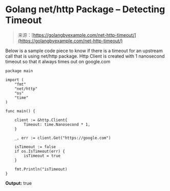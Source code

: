 <!--yml
category: 未分类
date: 2024-10-13 06:00:06
-->

# Golang net/http Package – Detecting Timeout

> 来源：[https://golangbyexample.com/net-http-timeout/](https://golangbyexample.com/net-http-timeout/)

Below is a sample code piece to know if there is a timeout for an upstream call that is using net/http package. Http Client is created with 1 nanosecond timeout so that it always times out on google.com

```
package main

import (
	"fmt"
	"net/http"
	"os"
	"time"
)

func main() {

	client := &http.Client{
		Timeout: time.Nanosecond * 1,
	}

	_, err := client.Get("https://google.com")

	isTimeout := false
	if os.IsTimeout(err) {
		isTimeout = true
	}

	fmt.Println("isTimeout)
}
```

**Output:** true